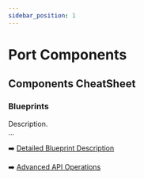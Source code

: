 ```yaml
---
sidebar_position: 1
---
```

# Port Components

## Components CheatSheet

### Blueprints

Description.  
...


 ➡️ [Detailed Blueprint Description](./blueprint)

 ➡️ [Advanced API Operations](../api-reference)
